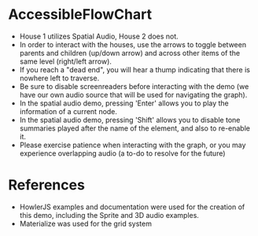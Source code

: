 # AccessibleFlowChart
* House 1 utilizes Spatial Audio, House 2 does not.
* In order to interact with the houses, use the arrows to toggle between parents and children (up/down arrow) and across other items of the same level (right/left arrow).
* If you reach a "dead end", you will hear a thump indicating that there is nowhere left to traverse.
* Be sure to disable screenreaders before interacting with the demo (we have our own audio source that will be used for navigating the graph).
* In the spatial audio demo, pressing 'Enter' allows you to play the information of a current node. 
* In the spatial audio demo, pressing 'Shift' allows you to disable tone summaries played after the name of the element, and also to re-enable it.
* Please exercise patience when interacting with the graph, or you may experience overlapping audio (a to-do to resolve for the future)

# References
* HowlerJS examples and documentation were used for the creation of this demo, including the Sprite and 3D audio examples.
* Materialize was used for the grid system 
